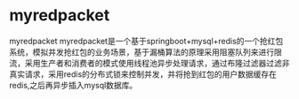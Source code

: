 # myredpacket
myredpacket
myredpacket是一个基于springboot+mysql+redis的一个抢红包系统，模拟并发抢红包的业务场景，基于漏桶算法的原理采用阻塞队列来进行限流，采用生产者和消费者的模式使用线程池异步处理请求，通过布隆过滤器过滤非真实请求，采用redis的分布式锁来控制并发，并将抢到红包的用户数据缓存在redis,之后再异步插入mysql数据库。
